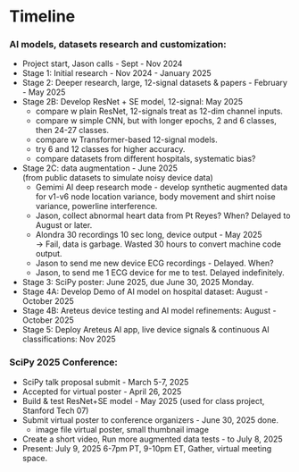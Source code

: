 # Timeline  

### AI models, datasets research and customization:  
 * Project start, Jason calls - Sept - Nov 2024
 * Stage 1: Initial research - Nov 2024 - January 2025
 * Stage 2: Deeper research, large, 12-signal datasets & papers - February - May 2025  
 * Stage 2B: Develop ResNet + SE model, 12-signal: May 2025
    - compare w plain ResNet, 12-signals treat as 12-dim channel inputs.
    - compare w simple CNN, but with longer epochs, 2 and 6 classes, then 24-27 classes.
    - compare w Transformer-based 12-signal models.
    - try 6 and 12 classes for higher accuracy.
    - compare datasets from different hospitals, systematic bias?
 * Stage 2C: data augmentation - June 2025  
   (from public datasets to simulate noisy device data)  
    - Gemimi AI deep research mode - develop synthetic augmented data for v1-v6 node location variance, body movement and shirt noise variance, powerline interference.  
    - Jason, collect abnormal heart data from Pt Reyes? When? Delayed to August or later.
    - Alondra 30 recordings 10 sec long, device output - May 2025  
      -> Fail, data is garbage. Wasted 30 hours to convert machine code output.  
    - Jason to send me new device ECG recordings - Delayed. When?    
    - Jason, to send me 1 ECG device for me to test. Delayed indefinitely.   
 * Stage 3: SciPy poster: June 2025, due June 30, 2025 Monday.     
 * Stage 4A: Develop Demo of AI model on hospital dataset: August - October 2025
 * Stage 4B: Areteus device testing and AI model refinements: August - October 2025
 * Stage 5: Deploy Areteus AI app, live device signals & continuous AI classifications: Nov 2025 
   
### SciPy 2025 Conference:  
 * SciPy talk proposal submit - March 5-7, 2025
 * Accepted for virtual poster - April 26, 2025   
 * Build & test ResNet+SE model - May 2025
   (used for class project, Stanford Tech 07)
 * Submit virtual poster to conference organizers - June 30, 2025 done.  
    * image file virtual poster, small thumbnail image  
 * Create a short video, Run more augmented data tests - to July 8, 2025  
 * Present: July 9, 2025 6-7pm PT, 9-10pm ET, Gather, virtual meeting space.    



